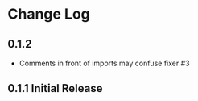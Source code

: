 # Change Log

## 0.1.2

* Comments in front of imports may confuse fixer #3

## 0.1.1 Initial Release
